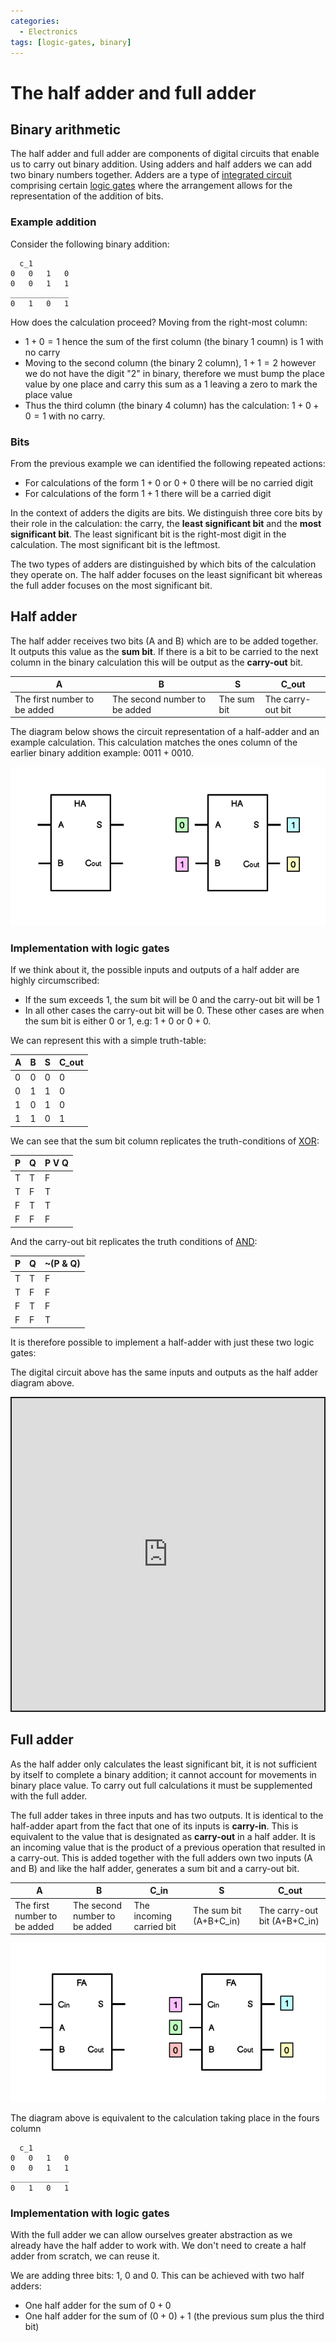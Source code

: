 ```yaml
---
categories:
  - Electronics
tags: [logic-gates, binary]
---
```


# The half adder and full adder

## Binary arithmetic

The half adder and full adder are components of digital circuits that enable us to carry out binary addition. Using adders and half adders we can add two binary numbers together. Adders are a type of [integrated circuit]() comprising certain [logic gates](/Hardware/Logic_Gates/Logic_gates.md) where the arrangement allows for the representation of the addition of bits.

### Example addition

Consider the following binary addition:

```
  c_1
0   0   1   0
0   0   1   1
_____________
0   1   0   1
```

How does the calculation proceed? Moving from the right-most column:

- $1 + 0 = 1$ hence the sum of the first column (the binary 1 coumn) is $1$ with no carry
- Moving to the second column (the binary 2 column), $1 + 1 = 2$ however we do not have the digit "2" in binary, therefore we must bump the place value by one place and carry this sum as a $1$ leaving a zero to mark the place value
- Thus the third column (the binary 4 column) has the calculation: $1 + 0 + 0 = 1$ with no carry.

### Bits

From the previous example we can identified the following repeated actions:

- For calculations of the form $1 + 0$ or $0 + 0$ there will be no carried digit
- For calculations of the form $1 + 1$ there will be a carried digit

In the context of adders the digits are bits. We distinguish three core bits by their role in the calculation: the carry, the **least significant bit** and the **most significant bit**. The least significant bit is the right-most digit in the calculation. The most significant bit is the leftmost.

The two types of adders are distinguished by which bits of the calculation they operate on. The half adder focuses on the least significant bit whereas the full adder focuses on the most significant bit.

## Half adder

The half adder receives two bits (A and B) which are to be added together. It outputs this value as the **sum bit**. If there is a bit to be carried to the next column in the binary calculation this will be output as the **carry-out** bit.

| A                            | B                             | S           | C_out             |
| ---------------------------- | ----------------------------- | ----------- | ----------------- |
| The first number to be added | The second number to be added | The sum bit | The carry-out bit |

The diagram below shows the circuit representation of a half-adder and an example calculation. This calculation matches the ones column of the earlier binary addition example: $0011 + 0010$.

![](/img/half-adder-new.png)

### Implementation with logic gates

If we think about it, the possible inputs and outputs of a half adder are highly circumscribed:

- If the sum exceeds $1$, the sum bit will be $0$ and the carry-out bit will be $1$
- In all other cases the carry-out bit will be $0$. These other cases are when the sum bit is either $0$ or $1$, e.g: $1 + 0$ or $0 + 0$.

We can represent this with a simple truth-table:

| A   | B   | S   | C_out |
| --- | --- | --- | ----- |
| 0   | 0   | 0   | 0     |
| 0   | 1   | 1   | 0     |
| 1   | 0   | 1   | 0     |
| 1   | 1   | 0   | 1     |

We can see that the sum bit column replicates the truth-conditions of [XOR](/Hardware/Logic_Gates/Xor_gate.md):

| P   | Q   | P V Q |
| --- | --- | ----- |
| T   | T   | F     |
| T   | F   | T     |
| F   | T   | T     |
| F   | F   | F     |

And the carry-out bit replicates the truth conditions of [AND](/Hardware/Logic_Gates/And_gate.md):

| P   | Q   | ~(P & Q) |
| --- | --- | -------- |
| T   | T   | F        |
| T   | F   | F        |
| F   | T   | F        |
| F   | F   | T        |

It is therefore possible to implement a half-adder with just these two logic gates:

The digital circuit above has the same inputs and outputs as the half adder diagram above.

<iframe src="https://circuitverse.org/simulator/embed/half-adder-67b14a9f-d1ed-4240-ab19-1d753f18a40d" style="border-width:; border-style: solid; border-color:;" name="myiframe" id="projectPreview" scrolling="no" frameborder="1" marginheight="0px" marginwidth="0px" height="500" width="500" allowFullScreen></iframe>

## Full adder

As the half adder only calculates the least significant bit, it is not sufficient by itself to complete a binary addition; it cannot account for movements in binary place value. To carry out full calculations it must be supplemented with the full adder.

The full adder takes in three inputs and has two outputs. It is identical to the half-adder apart from the fact that one of its inputs is **carry-in**. This is equivalent to the value that is designated as **carry-out** in a half adder. It is an incoming value that is the product of a previous operation that resulted in a carry-out. This is added together with the full adders own two inputs (A and B) and like the half adder, generates a sum bit and a carry-out bit.

| A                            | B                             | C_in                     | S                      | C_out                        |
| ---------------------------- | ----------------------------- | ------------------------ | ---------------------- | ---------------------------- |
| The first number to be added | The second number to be added | The incoming carried bit | The sum bit (A+B+C_in) | The carry-out bit (A+B+C_in) |

![](/img/full-adder-new.png)

The diagram above is equivalent to the calculation taking place in the fours column

```
  c_1
0   0   1   0
0   0   1   1
_____________
0   1   0   1
```

### Implementation with logic gates

With the full adder we can allow ourselves greater abstraction as we already have the half adder to work with. We don't need to create a half adder from scratch, we can reuse it.

We are adding three bits: $1$, $0$ and $0$. This can be achieved with two half adders:

- One half adder for the sum of $0 + 0$
- One half adder for the sum of $(0 + 0) + 1$ (the previous sum plus the third bit)
